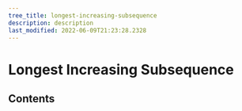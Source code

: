```yaml
---
tree_title: longest-increasing-subsequence
description: description
last_modified: 2022-06-09T21:23:28.2328
---
```


# Longest Increasing Subsequence

## Contents
